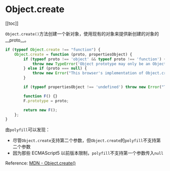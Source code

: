 # Object.create

[[toc]]

`Object.create()`方法创建一个新对象，使用现有的对象来提供新创建的对象的__proto__。

```js
if (typeof Object.create !== "function") {
    Object.create = function (proto, propertiesObject) {
        if (typeof proto !== 'object' && typeof proto !== 'function') {
            throw new TypeError('Object prototype may only be an Object: ' + proto);
        } else if (proto === null) {
            throw new Error("This browser's implementation of Object.create is a shim and doesn't support 'null' as the first argument.");
        }

        if (typeof propertiesObject !== 'undefined') throw new Error("This browser's implementation of Object.create is a shim and doesn't support a second argument.");

        function F() {}
        F.prototype = proto;

        return new F();
    };
}
```

由`polyfill`可以发现：

- 尽管`Object.create`支持第二个参数，但`Object.create`的`polyfill`不支持第二个参数
- 因为那些 ECMAScript5 以前版本限制，`polyfill`不支持第一个参数传入`null`

Reference: [MDN - Object.create()](https://developer.mozilla.org/zh-CN/docs/Web/JavaScript/Reference/Global_Objects/Object/create)
